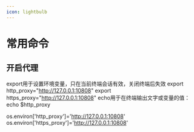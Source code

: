 ```yaml
---
icon: lightbulb
---
```

# 常用命令

## 开启代理
export用于设置环境变量，只在当前终端会话有效，关闭终端后失效
export http_proxy="http://127.0.0.1:10808"
export https_proxy="http://127.0.0.1:10808"
echo用于在终端输出文字或变量的值：echo $http_proxy

os.environ['http_proxy']='http://127.0.0.1:10808'
os.environ['https_proxy']='http://127.0.0.1:10808'


